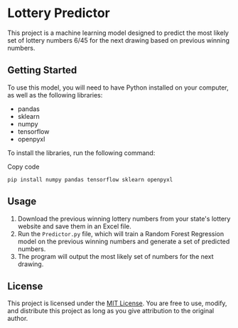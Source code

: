
# Lottery Predictor

This project is a machine learning model designed to predict the most likely set of lottery numbers 6/45 for the next drawing based on previous winning numbers.

## Getting Started

To use this model, you will need to have Python installed on your computer, as well as the following libraries:

-   pandas
-   sklearn
-   numpy
-   tensorflow
-   openpyxl

To install the libraries, run the following command:

Copy code

`pip install numpy pandas tensorflow sklearn openpyxl` 

## Usage

1.  Download the previous winning lottery numbers from your state's lottery website and save them in an Excel file.
2.  Run the `Predictor.py` file, which will train a Random Forest Regression model on the previous winning numbers and generate a set of predicted numbers.
3.  The program will output the most likely set of numbers for the next drawing.

## License

This project is licensed under the [MIT License](https://opensource.org/licenses/MIT). You are free to use, modify, and distribute this project as long as you give attribution to the original author.

